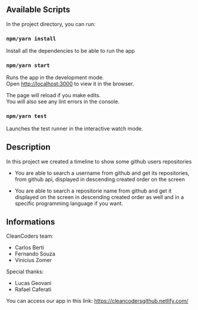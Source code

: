## Available Scripts

In the project directory, you can run:

### `npm/yarn install`

Install all the dependencies to be able to run the app

### `npm/yarn start`

Runs the app in the development mode.<br>
Open [http://localhost:3000](http://localhost:3000) to view it in the browser.

The page will reload if you make edits.<br>
You will also see any lint errors in the console.

### `npm/yarn test`

Launches the test runner in the interactive watch mode.<br>

## Description

In this project we created a timeline to show some github users repositories

- You are able to search a username from github and get its repositories, from github api, displayed in descending created order on the screen

- You are able to search a repositorie name from github and get it displayed on the screen in descending created order as well and in a specific programming language if you want.

## Informations
CleanCoders team:
- Carlos Berti
- Fernando Souza
- Vinicius Zomer

Special thanks:
- Lucas Geovani
- Rafael Caferati

You can access our app in this link:
    https://cleancodersgithub.netlify.com/
